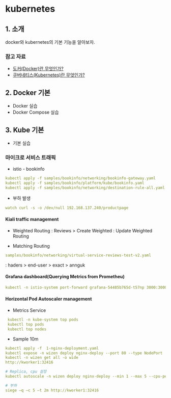 # kubernetes 

## 1. 소개

docker와 kubernetes의 기본 기능을 알아보자.

### 참고 자료

- [도커(Docker)란 무엇인가?](https://subicura.com/2017/01/19/docker-guide-for-beginners-1.html)
- [쿠버네티스(Kubernetes)란 무엇인가?](https://subicura.com/2019/05/19/kubernetes-basic-1.html)

## 2. Docker 기본

- Docker 실습
- Docker Compose 실습


## 3. Kube 기본

- 기본 실습

### 마이크로 서비스 트래픽

- istio - bookinfo
```yaml
kubectl apply -f samples/bookinfo/networking/bookinfo-gateway.yaml
kubectl apply -f samples/bookinfo/platform/kube/bookinfo.yaml
kubectl apply -f samples/bookinfo/networking/destination-rule-all.yaml
```

- 부하 발생
````yaml
watch curl -s -o /dev/null 192.168.137.240/productpage
````

#### Kiali traffic management

- Weighted Routing
: Reviews > Create Weighted : Update Weighted Routing

- Matching Routing
```yaml
samples/bookinfo/networking/virtual-service-reviews-test-v2.yaml
```
: haders > end-user > exact > annguk

#### Grafana dashboard(Querying Metrics from Prometheu)

````yaml
kubectl -n istio-system port-forward grafana-54485b765d-t57np 3000:3000
````

#### Horizontal Pod Autoscaler management

- Metrics Service 
``` yaml 
 kubectl -n kube-system top pods
 kubectl top pods
 kubectl top nodes 
 ```
- Sample 10m
``` yaml
kubectl apply -f  1-nginx-deployment.yaml
kubectl expose -n wizen deploy nginx-deploy --port 80 --type NodePort 
kubectl -n wizen get all -o wide
http://kworker1:32416

# Replica, cpu 설정
kubectl autoscale -n wizen deploy nginx-deploy --min 1 --max 5 --cpu-percent 20

# 부하
siege –q –c 5 –t 2m http://kworker1:32416


```
